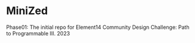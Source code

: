# MiniZed
Phase01: The initial repo for Element14 Community Design Challenge: Path to Programmable III. 2023
